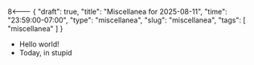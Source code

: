 8<--- { "draft": true, "title": "Miscellanea for 2025-08-11", "time": "23:59:00-07:00", "type": "miscellanea", "slug": "miscellanea", "tags": [ "miscellanea" ] }

- Hello world!
- Today, in stupid 
